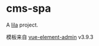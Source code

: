 # cms-spa

A [lila](https://github.com/senntyou/lila) project.

模板来自 [vue-element-admin](https://github.com/PanJiaChen/vue-element-admin) v3.9.3

